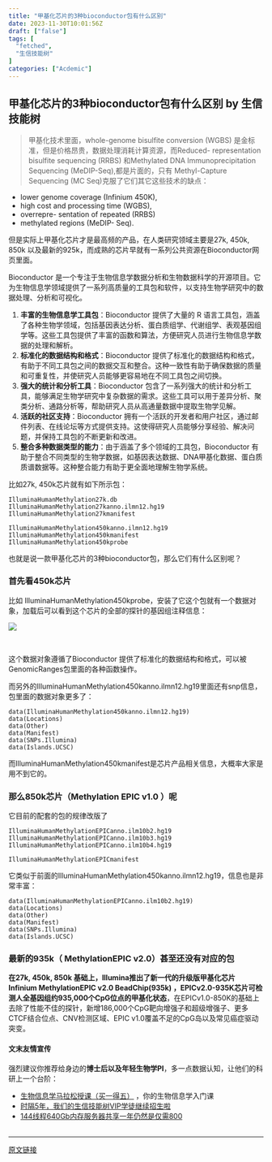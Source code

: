 ```yaml
---
title: "甲基化芯片的3种bioconductor包有什么区别"
date: 2023-11-30T10:01:56Z
draft: ["false"]
tags: [
  "fetched",
  "生信技能树"
]
categories: ["Acdemic"]
---
```

甲基化芯片的3种bioconductor包有什么区别 by 生信技能树
------
<div><section data-tool="mdnice编辑器" data-website="https://www.mdnice.com"><blockquote data-tool="mdnice编辑器"><p>甲基化技术里面，whole-genome bisulfite conversion (WGBS) 是金标准，但是价格昂贵，数据处理消耗计算资源，而Reduced- representation bisulfite sequencing (RRBS) 和Methylated DNA Immunoprecipitation Sequencing (MeDIP-Seq),都是片面的，只有 Methyl-Capture Sequencing (MC Seq)克服了它们其它这些技术的缺点：</p></blockquote><ul data-tool="mdnice编辑器"><li><section>lower genome coverage (Infinium 450K),</section></li><li><section>high cost and processing time (WGBS),</section></li><li><section>overrepre- sentation of repeated (RRBS)</section></li><li><section>methylated regions (MeDIP- Seq).</section></li></ul><p data-tool="mdnice编辑器">但是实际上甲基化芯片才是最高频的产品，在人类研究领域主要是27k, 450k, 850k 以及最新的925k，而成熟的芯片早就有一系列公共资源在Bioconductor网页里面。</p><p data-tool="mdnice编辑器">Bioconductor 是一个专注于生物信息学数据分析和生物数据科学的开源项目。它为生物信息学领域提供了一系列高质量的工具包和软件，以支持生物学研究中的数据处理、分析和可视化。</p><ol data-tool="mdnice编辑器"><li><section><strong>丰富的生物信息学工具包</strong>：Bioconductor 提供了大量的 R 语言工具包，涵盖了各种生物学领域，包括基因表达分析、蛋白质组学、代谢组学、表观基因组学等。这些工具包提供了丰富的函数和算法，方便研究人员进行生物信息学数据的处理和解析。</section></li><li><section><strong>标准化的数据结构和格式</strong>：Bioconductor 提供了标准化的数据结构和格式，有助于不同工具包之间的数据交互和整合。这种一致性有助于确保数据的质量和可重复性，并使研究人员能够更容易地在不同工具包之间切换。</section></li><li><section><strong>强大的统计和分析工具</strong>：Bioconductor 包含了一系列强大的统计和分析工具，能够满足生物学研究中复杂数据的需求。这些工具可以用于差异分析、聚类分析、通路分析等，帮助研究人员从高通量数据中提取生物学见解。</section></li><li><section><strong>活跃的社区支持</strong>：Bioconductor 拥有一个活跃的开发者和用户社区，通过邮件列表、在线论坛等方式提供支持。这使得研究人员能够分享经验、解决问题，并保持工具包的不断更新和改进。</section></li><li><section><strong>整合多种数据类型的能力</strong>：由于涵盖了多个领域的工具包，Bioconductor 有助于整合不同类型的生物学数据，如基因表达数据、DNA甲基化数据、蛋白质质谱数据等。这种整合能力有助于更全面地理解生物学系统。</section></li></ol><p data-tool="mdnice编辑器">比如27k, 450k芯片就有如下所示包：</p><pre data-tool="mdnice编辑器"><span></span><code>IlluminaHumanMethylation27k.db<br>IlluminaHumanMethylation27kanno.ilmn12.hg19<br>IlluminaHumanMethylation27kmanifest<br><br>IlluminaHumanMethylation450kanno.ilmn12.hg19<br>IlluminaHumanMethylation450kmanifest<br>IlluminaHumanMethylation450kprobe<br></code></pre><p data-tool="mdnice编辑器">也就是说一款甲基化芯片的3种bioconductor包，那么它们有什么区别呢？</p><h3 data-tool="mdnice编辑器"><span></span>首先看450k芯片<span></span></h3><p data-tool="mdnice编辑器">比如 IlluminaHumanMethylation450kprobe，安装了它这个包就有一个数据对象，加载后可以看到这个芯片的全部的探针的基因组注释信息：</p><p><img data-imgfileid="100043033" data-ratio="0.6046296296296296" data-s="300,640" data-src="https://mmbiz.qpic.cn/mmbiz_png/cZNhZQ6j4wxSuq7cQ4hvTRQez3c1GdzVgIoDsb2sDJdFyDgiaR9c1ukCABcRWsT1yw7hrxKusjic7aUGNp9QVuoA/640?wx_fmt=png&amp;from=appmsg" data-type="png" data-w="1080" src="https://mmbiz.qpic.cn/mmbiz_png/cZNhZQ6j4wxSuq7cQ4hvTRQez3c1GdzVgIoDsb2sDJdFyDgiaR9c1ukCABcRWsT1yw7hrxKusjic7aUGNp9QVuoA/640?wx_fmt=png&amp;from=appmsg"></p><figure data-tool="mdnice编辑器"><figcaption> </figcaption></figure><p data-tool="mdnice编辑器">这个数据对象遵循了Bioconductor 提供了标准化的数据结构和格式，可以被GenomicRanges包里面的各种函数操作。</p><p data-tool="mdnice编辑器">而另外的IlluminaHumanMethylation450kanno.ilmn12.hg19里面还有snp信息，包里面的数据对象更多了：</p><pre data-tool="mdnice编辑器"><span></span><code>data(IlluminaHumanMethylation450kanno.ilmn12.hg19)<br>data(Locations)<br>data(Other)<br>data(Manifest)<br>data(SNPs.Illumina)<br>data(Islands.UCSC)<br></code></pre><p data-tool="mdnice编辑器">而IlluminaHumanMethylation450kmanifest是芯片产品相关信息，大概率大家是用不到它的。</p><h3 data-tool="mdnice编辑器"><span></span>那么850k芯片（Methylation EPIC v1.0 ）呢<span></span></h3><p data-tool="mdnice编辑器">它目前的配套的包的规律改版了</p><pre data-tool="mdnice编辑器"><span></span><code>IlluminaHumanMethylationEPICanno.ilm10b2.hg19<br>IlluminaHumanMethylationEPICanno.ilm10b3.hg19<br>IlluminaHumanMethylationEPICanno.ilm10b4.hg19<br><br>IlluminaHumanMethylationEPICmanifest<br></code></pre><p data-tool="mdnice编辑器">它类似于前面的IlluminaHumanMethylation450kanno.ilmn12.hg19，信息也是非常丰富：</p><pre data-tool="mdnice编辑器"><span></span><code>data(IlluminaHumanMethylationEPICanno.ilm10b2.hg19)<br>data(Locations)<br>data(Other)<br>data(Manifest)<br>data(SNPs.Illumina)<br>data(Islands.UCSC)<br></code></pre><h3 data-tool="mdnice编辑器"><span></span>最新的935k（ MethylationEPIC v2.0）甚至还没有对应的包<span></span></h3><p data-tool="mdnice编辑器"><strong>在27k, 450k, 850k 基础上，Illumina推出了新一代的升级版甲基化芯片Infinium MethylationEPIC v2.0 BeadChip(935k) ，EPICv2.0-935K芯片可检测人全基因组约935,000个CpG位点的甲基化状态</strong>，在EPICv1.0-850K的基础上去除了性能不佳的探针，新增186,000个CpG靶向增强子和超级增强子、更多CTCF结合位点、CNV检测区域、EPIC v1.0覆盖不足的CpG岛以及常见癌症驱动突变。</p></section><h4 data-tool="mdnice编辑器">文末友情宣传</h4><p data-tool="mdnice编辑器">强烈建议你推荐给身边的<strong>博士后以及年轻生物学PI</strong>，多一点数据认知，让他们的科研上一个台阶：</p><ul data-tool="mdnice编辑器"><li><section><a target="_blank" href="http://mp.weixin.qq.com/s?__biz=MzAxMDkxODM1Ng==&amp;mid=2247526646&amp;idx=1&amp;sn=d1728d9102f72d2ce5c425162549499d&amp;chksm=9b4b284dac3ca15b83972f3dcb45977fc78eb65b607e7961658f8586f8a4b7be2c2c43883684&amp;scene=21#wechat_redirect" textvalue="生物信息学马拉松授‍课（买一得五）" linktype="text" imgurl="" imgdata="null" data-itemshowtype="0" tab="innerlink" data-linktype="2">生物信息学马拉松授课（买一得五）</a> ，你的生物信息学入门课</section></li><li><section><a target="_blank" href="http://mp.weixin.qq.com/s?__biz=MzAxMDkxODM1Ng==&amp;mid=2247524148&amp;idx=1&amp;sn=7806da6feb41a36493c519c1cfc1d3ac&amp;chksm=9b4bdf8fac3c569960369602f1ef26639cb366b250f233b2297d1f059471c0458335bfc0b829&amp;scene=21#wechat_redirect" textvalue="时隔5年，我们的生信技能树VIP学徒继续招生啦" linktype="text" imgurl="" imgdata="null" data-itemshowtype="0" tab="innerlink" data-linktype="2" hasload="1">时隔5年，我们的生信技能树VIP学徒继续招生啦</a><br></section></li><li><section><a target="_blank" href="http://mp.weixin.qq.com/s?__biz=MzAxMDkxODM1Ng==&amp;mid=2247522831&amp;idx=2&amp;sn=1744efdf428465425a145ff3a982198b&amp;chksm=9b4bdab4ac3c53a28fbecbbff4f254f470b54a7a20468bb753b295b930315e1ec45bcbabc10b&amp;scene=21#wechat_redirect" textvalue="144线程640Gb内存服务器共享一年‍仍然是仅需800" linktype="text" imgurl="" imgdata="null" data-itemshowtype="0" tab="innerlink" data-linktype="2" hasload="1">144线程640Gb内存服务器共享一年仍然是仅需800</a></section><section><br></section></li></ul><p><mp-style-type data-value="3"></mp-style-type></p></div>  
<hr>
<a href="https://mp.weixin.qq.com/s/wp2i7gBhDgksKQrZBOYMdQ",target="_blank" rel="noopener noreferrer">原文链接</a>
